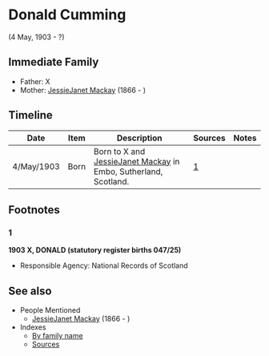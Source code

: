 ﻿---
layout: page
permalink: /people/i64759184
---

# Donald Cumming
(4 May, 1903 - ?)

## Immediate Family

* Father: X
* Mother: [JessieJanet Mackay](./@i76315420@-jessiejanet-mackay-b1866-d.md) (1866 - )

## Timeline

Date | Item | Description | Sources | Notes
---|---|---|---|---
4/May/1903 | Born | Born to X and [JessieJanet Mackay](./@i76315420@-jessiejanet-mackay-b1866-d.md) in Embo, Sutherland, Scotland. | [1](#1) | 

## Footnotes

### 1

**1903 X, DONALD (statutory register births 047/25)**

* Responsible Agency: National Records of Scotland


## See also

- People Mentioned
  - [JessieJanet Mackay](./@i76315420@-jessiejanet-mackay-b1866-d.md) (1866 - )
- Indexes
  - [By family name](../index-by-family-name.md)
  - [Sources](../index-of-sources-by-title.md)
